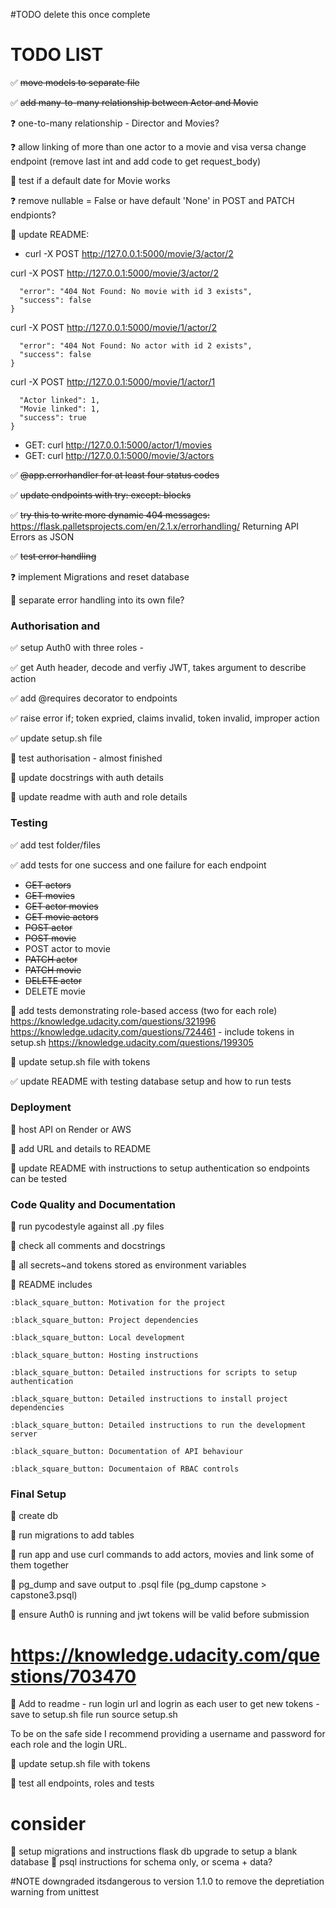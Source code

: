 #TODO delete this once complete

# TODO LIST

:white_check_mark: ~~move models to separate file~~

:white_check_mark: ~~add many-to-many relationship between Actor and Movie~~

:question: one-to-many relationship - Director and Movies?

:question: allow linking of more than one actor to a movie and visa versa
change endpoint (remove last int and add code to get request_body)

:black_square_button: test if a default date for Movie works

:question: remove nullable = False or have default 'None' in POST and PATCH endpionts?

:black_square_button: update README:
- curl -X POST http://127.0.0.1:5000/movie/3/actor/2

 curl -X POST http://127.0.0.1:5000/movie/3/actor/2
```{
  "error": "404 Not Found: No movie with id 3 exists", 
  "success": false
}
```
curl -X POST http://127.0.0.1:5000/movie/1/actor/2
```{
  "error": "404 Not Found: No actor with id 2 exists", 
  "success": false
}
```

curl -X POST http://127.0.0.1:5000/movie/1/actor/1
```{
  "Actor linked": 1, 
  "Movie linked": 1, 
  "success": true
}
```

- GET: curl http://127.0.0.1:5000/actor/1/movies
- GET: curl http://127.0.0.1:5000/movie/3/actors

:white_check_mark: ~~@app.errorhandler for at least four status codes~~

:white_check_mark: ~~update endpoints with try: except: blocks~~

:white_check_mark: ~~try this to write more dynamic 404 messages:~~
https://flask.palletsprojects.com/en/2.1.x/errorhandling/ Returning API Errors as JSON

:white_check_mark: ~~test error handling~~

:question: implement Migrations and reset database

:black_square_button: separate error handling into its own file?

### Authorisation and 
:white_check_mark: setup Auth0 with three roles - 

:white_check_mark: get Auth header, decode and verfiy JWT, takes argument to describe action

:white_check_mark: add @requires decorator to endpoints

:white_check_mark: raise error if; token expried, claims invalid, token invalid, improper action

:white_check_mark: update setup.sh file

:black_square_button: test authorisation - almost finished

:black_square_button: update docstrings with auth details

:black_square_button: update readme with auth and role details

### Testing
:white_check_mark: add test folder/files

:white_check_mark: add tests for one success and one failure for each endpoint
- ~~GET actors~~
- ~~GET movies~~
- ~~GET actor movies~~
- ~~GET movie actors~~
- ~~POST actor~~
- ~~POST movie~~
- POST actor to movie
- ~~PATCH actor~~
- ~~PATCH movie~~
- ~~DELETE actor~~
- DELETE movie

:black_square_button: add tests demonstrating role-based access (two for each role)
https://knowledge.udacity.com/questions/321996
https://knowledge.udacity.com/questions/724461 - include tokens in setup.sh
https://knowledge.udacity.com/questions/199305

:black_square_button: update setup.sh file with tokens

:white_check_mark: update README with testing database setup and how to run tests

### Deployment
:black_square_button: host API on Render or AWS

:black_square_button: add URL and details to README

:black_square_button: update README with instructions to setup authentication so endpoints can be tested

### Code Quality and Documentation
:black_square_button: run pycodestyle against all .py files

:black_square_button: check all comments and docstrings

:black_square_button: all secrets~and tokens stored as environment variables

:black_square_button: README includes

    :black_square_button: Motivation for the project

    :black_square_button: Project dependencies

    :black_square_button: Local development

    :black_square_button: Hosting instructions

    :black_square_button: Detailed instructions for scripts to setup authentication

    :black_square_button: Detailed instructions to install project dependencies

    :black_square_button: Detailed instructions to run the development server

    :black_square_button: Documentation of API behaviour

    :black_square_button: Documentaion of RBAC controls

### Final Setup
:black_square_button: create db

:black_square_button: run migrations to add tables

:black_square_button: run app and use curl commands to add actors, movies and link some of them together

:black_square_button: pg_dump and save output to .psql file (pg_dump capstone > capstone3.psql)

:black_square_button: ensure Auth0 is running and jwt tokens will be valid before submission

# https://knowledge.udacity.com/questions/703470
:black_square_button: Add to readme - run login url and logrin as each user to get new tokens - save to setup.sh file
run source setup.sh

To be on the safe side I recommend providing a username and password for each role and the login URL.

:black_square_button: update setup.sh file with tokens

:black_square_button: test all endpoints, roles and tests


# consider
:black_square_button: setup migrations and instructions flask db upgrade to setup a blank database
:black_square_button: psql instructions for schema only, or scema + data?


#NOTE
downgraded itsdangerous to version 1.1.0 to remove the depretiation warning from unittest
